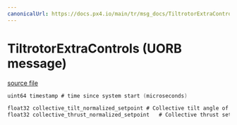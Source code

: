 ```yaml
---
canonicalUrl: https://docs.px4.io/main/tr/msg_docs/TiltrotorExtraControls
---
```


# TiltrotorExtraControls (UORB message)



[source file](https://github.com/PX4/PX4-Autopilot/blob/release/1.14/msg/TiltrotorExtraControls.msg)

```c
uint64 timestamp # time since system start (microseconds)

float32 collective_tilt_normalized_setpoint # Collective tilt angle of motors of tiltrotor, 0: vertical, 1: horizontal [0, 1]
float32 collective_thrust_normalized_setpoint   # Collective thrust setpoint [0, 1]

```
